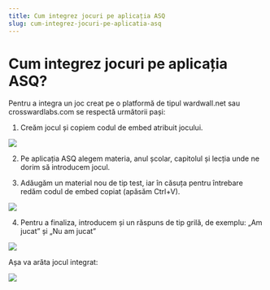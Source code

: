 ```yaml
---
title: Cum integrez jocuri pe aplicația ASQ
slug: cum-integrez-jocuri-pe-aplicatia-asq
---
```



# Cum integrez jocuri pe aplicația ASQ?



Pentru a integra un joc creat pe o platformă de tipul wardwall.net sau crosswardlabs.com se respectă următorii pași:

1. Creăm jocul și copiem codul de embed atribuit jocului.

![](/img/screen-shot-2020-07-09-at-7.53.48-pm.png)



2. Pe aplicația ASQ alegem materia, anul școlar, capitolul și lecția unde ne dorim să introducem jocul.

3. Adăugăm un material nou de tip test, iar în căsuța pentru întrebare redăm codul de embed copiat (apăsăm Ctrl+V).

![](/img/screen-shot-2020-07-09-at-7.55.34-pm.png)

4. Pentru a finaliza, introducem și un răspuns de tip grilă, de exemplu: „Am jucat” și „Nu am jucat”

![](/img/screen-shot-2020-07-09-at-7.56.33-pm.png)

Așa va arăta jocul integrat:

![](/img/screen-shot-2020-07-09-at-7.57.16-pm.png)